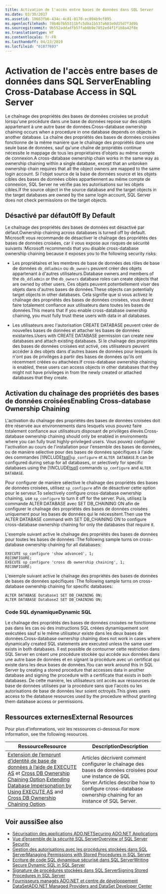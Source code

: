 ```yaml
---
title: Activation de l'accès entre bases de données dans SQL Server
ms.date: 03/30/2017
ms.assetid: 10663fb6-434c-4c81-8178-ec894b9cf895
ms.openlocfilehash: 70b4b7b55311bfc5dba1b537a603e0d15d7f3d9b
ms.sourcegitcommit: 9b552addadfb57fab0b9e7852ed4f1f1b8a42f8e
ms.translationtype: HT
ms.contentlocale: fr-FR
ms.lasthandoff: 04/23/2019
ms.locfileid: "61877693"
---
```

# <a name="enabling-cross-database-access-in-sql-server"></a><span data-ttu-id="82dde-102">Activation de l'accès entre bases de données dans SQL Server</span><span class="sxs-lookup"><span data-stu-id="82dde-102">Enabling Cross-Database Access in SQL Server</span></span>
<span data-ttu-id="82dde-103">Le chaînage des propriétés des bases de données croisées se produit lorsqu'une procédure dans une base de données repose sur des objets appartenant à une autre base de données.</span><span class="sxs-lookup"><span data-stu-id="82dde-103">Cross-database ownership chaining occurs when a procedure in one database depends on objects in another database.</span></span> <span data-ttu-id="82dde-104">La chaîne des propriétés des bases de données croisées fonctionne de la même manière que le chaînage des propriétés dans une seule base de données, sauf qu'une chaîne de propriétés continue nécessite le mappage de tous les propriétaires d'objets au même compte de connexion.</span><span class="sxs-lookup"><span data-stu-id="82dde-104">A cross-database ownership chain works in the same way as ownership chaining within a single database, except that an unbroken ownership chain requires that all the object owners are mapped to the same login account.</span></span> <span data-ttu-id="82dde-105">Si l'objet source de la base de données source et les objets cibles des bases de données cibles appartiennent au même compte de connexion, SQL Server ne vérifie pas les autorisations sur les objets cibles.</span><span class="sxs-lookup"><span data-stu-id="82dde-105">If the source object in the source database and the target objects in the target databases are owned by the same login account, SQL Server does not check permissions on the target objects.</span></span>  
  
## <a name="off-by-default"></a><span data-ttu-id="82dde-106">Désactivé par défaut</span><span class="sxs-lookup"><span data-stu-id="82dde-106">Off By Default</span></span>  
 <span data-ttu-id="82dde-107">Le chaînage des propriétés des bases de données est désactivé par défaut.</span><span class="sxs-lookup"><span data-stu-id="82dde-107">Ownership chaining across databases is turned off by default.</span></span> <span data-ttu-id="82dde-108">Microsoft vous recommande de désactiver le chaînage des propriétés des bases de données croisées, car il vous expose aux risques de sécurité suivants :</span><span class="sxs-lookup"><span data-stu-id="82dde-108">Microsoft recommends that you disable cross-database ownership chaining because it exposes you to the following security risks:</span></span>  
  
- <span data-ttu-id="82dde-109">Les propriétaires et les membres de base de données des rôles de base de données `db_ddladmin` ou `db_owners` peuvent créer des objets appartenant à d'autres utilisateurs.</span><span class="sxs-lookup"><span data-stu-id="82dde-109">Database owners and members of the `db_ddladmin` or the `db_owners` database roles can create objects that are owned by other users.</span></span> <span data-ttu-id="82dde-110">Ces objets peuvent potentiellement viser des objets dans d'autres bases de données.</span><span class="sxs-lookup"><span data-stu-id="82dde-110">These objects can potentially target objects in other databases.</span></span> <span data-ttu-id="82dde-111">Cela signifie que si vous activez le chaînage des propriétés des bases de données croisées, vous devez faire totalement confiance aux utilisateurs dans toutes les bases de données.</span><span class="sxs-lookup"><span data-stu-id="82dde-111">This means that if you enable cross-database ownership chaining, you must fully trust these users with data in all databases.</span></span>  
  
- <span data-ttu-id="82dde-112">Les utilisateurs avec l'autorisation CREATE DATABASE peuvent créer de nouvelles bases de données et attacher les bases de données existantes.</span><span class="sxs-lookup"><span data-stu-id="82dde-112">Users with CREATE DATABASE permission can create new databases and attach existing databases.</span></span> <span data-ttu-id="82dde-113">Si le chaînage des propriétés des bases de données croisées est activé, ces utilisateurs peuvent accéder à des objets dans d'autres bases de données pour lesquels ils n'ont pas de privilèges à partir des bases de données qu'ils ont récemment créées ou attachées.</span><span class="sxs-lookup"><span data-stu-id="82dde-113">If cross-database ownership chaining is enabled, these users can access objects in other databases that they might not have privileges in from the newly created or attached databases that they create.</span></span>  
  
## <a name="enabling-cross-database-ownership-chaining"></a><span data-ttu-id="82dde-114">Activation du chaînage des propriétés des bases de données croisées</span><span class="sxs-lookup"><span data-stu-id="82dde-114">Enabling Cross-database Ownership Chaining</span></span>  
 <span data-ttu-id="82dde-115">L'activation du chaînage des propriétés des bases de données croisées doit être réservée aux environnements dans lesquels vous pouvez faire totalement confiance aux utilisateurs disposant de privilèges élevés.</span><span class="sxs-lookup"><span data-stu-id="82dde-115">Cross-database ownership chaining should only be enabled in environments where you can fully trust highly-privileged users.</span></span> <span data-ttu-id="82dde-116">Vous pouvez configurer l'activation au cours de l'installation pour l'ensemble des bases de données, ou de manière sélective pour des bases de données spécifiques à l'aide des commandes [!INCLUDE[tsql](../../../../../includes/tsql-md.md)]`sp_configure` et `ALTER DATABASE`.</span><span class="sxs-lookup"><span data-stu-id="82dde-116">It can be configured during setup for all databases, or selectively for specific databases using the [!INCLUDE[tsql](../../../../../includes/tsql-md.md)] commands `sp_configure` and `ALTER DATABASE`.</span></span>  
  
 <span data-ttu-id="82dde-117">Pour configurer de manière sélective le chaînage des propriétés des bases de données croisées, utilisez `sp_configure` afin de désactiver cette option pour le serveur.</span><span class="sxs-lookup"><span data-stu-id="82dde-117">To selectively configure cross-database ownership chaining, use `sp_configure` to turn it off for the server.</span></span> <span data-ttu-id="82dde-118">Puis, utilisez la commande ALTER DATABASE avec SET DB_CHAINING ON afin de configurer le chaînage des propriétés des bases de données croisées uniquement pour les bases de données qui le nécessitent.</span><span class="sxs-lookup"><span data-stu-id="82dde-118">Then use the ALTER DATABASE command with SET DB_CHAINING ON to configure cross-database ownership chaining for only the databases that require it.</span></span>  
  
 <span data-ttu-id="82dde-119">L'exemple suivant active le chaînage des propriétés des bases de données pour toutes les bases de données :</span><span class="sxs-lookup"><span data-stu-id="82dde-119">The following sample turns on cross-database ownership chaining for all databases:</span></span>  
  
```  
EXECUTE sp_configure 'show advanced', 1;  
RECONFIGURE;  
EXECUTE sp_configure 'cross db ownership chaining', 1;  
RECONFIGURE;  
```  
  
 <span data-ttu-id="82dde-120">L'exemple suivant active le chaînage des propriétés des bases de données de bases de données spécifiques :</span><span class="sxs-lookup"><span data-stu-id="82dde-120">The following sample turns on cross-database ownership chaining for specific databases:</span></span>  
  
```  
ALTER DATABASE Database1 SET DB_CHAINING ON;  
ALTER DATABASE Database2 SET DB_CHAINING ON;  
```  
  
### <a name="dynamic-sql"></a><span data-ttu-id="82dde-121">Code SQL dynamique</span><span class="sxs-lookup"><span data-stu-id="82dde-121">Dynamic SQL</span></span>  
 <span data-ttu-id="82dde-122">Le chaînage des propriétés des bases de données croisées ne fonctionne pas dans les cas où des instructions SQL créées dynamiquement sont exécutées sauf si le même utilisateur existe dans les deux bases de données.</span><span class="sxs-lookup"><span data-stu-id="82dde-122">Cross-database ownership chaining does not work in cases where dynamically created SQL statements are executed unless the same user exists in both databases.</span></span> <span data-ttu-id="82dde-123">Il est possible de contourner cette restriction dans SQL Server en créant une procédure stockée qui accède aux données dans une autre base de données et en signant la procédure avec un certificat qui existe dans les deux bases de données.</span><span class="sxs-lookup"><span data-stu-id="82dde-123">You can work around this in SQL Server by creating a stored procedure that accesses data in another database and signing the procedure with a certificate that exists in both databases.</span></span> <span data-ttu-id="82dde-124">De cette manière, les utilisateurs ont accès aux ressources de base de données utilisées par la procédure sans que l'accès ou les autorisations de base de données leur soient octroyés.</span><span class="sxs-lookup"><span data-stu-id="82dde-124">This gives users access to the database resources used by the procedure without granting them database access or permissions.</span></span>  
  
## <a name="external-resources"></a><span data-ttu-id="82dde-125">Ressources externes</span><span class="sxs-lookup"><span data-stu-id="82dde-125">External Resources</span></span>  
 <span data-ttu-id="82dde-126">Pour plus d'informations, voir les ressources ci-dessous.</span><span class="sxs-lookup"><span data-stu-id="82dde-126">For more information, see the following resources.</span></span>  
  
|<span data-ttu-id="82dde-127">Ressource</span><span class="sxs-lookup"><span data-stu-id="82dde-127">Resource</span></span>|<span data-ttu-id="82dde-128">Description</span><span class="sxs-lookup"><span data-stu-id="82dde-128">Description</span></span>|  
|--------------|-----------------|  
|<span data-ttu-id="82dde-129">[Extension de l’emprunt d’identité de base de données à l’aide de EXECUTE AS](https://docs.microsoft.com/previous-versions/sql/sql-server-2008-r2/ms188304(v=sql.105)) et [Cross DB Ownership Chaining Option](/sql/database-engine/configure-windows/cross-db-ownership-chaining-server-configuration-option).</span><span class="sxs-lookup"><span data-stu-id="82dde-129">[Extending Database Impersonation by Using EXECUTE AS](https://docs.microsoft.com/previous-versions/sql/sql-server-2008-r2/ms188304(v=sql.105)) and [Cross DB Ownership Chaining Option](/sql/database-engine/configure-windows/cross-db-ownership-chaining-server-configuration-option).</span></span>|<span data-ttu-id="82dde-130">Articles décrivent comment configurer le chaînage des bases de données croisées pour une instance de SQL Server.</span><span class="sxs-lookup"><span data-stu-id="82dde-130">Articles describe how to configure cross-database ownership chaining for an instance of SQL Server.</span></span>|  
  
## <a name="see-also"></a><span data-ttu-id="82dde-131">Voir aussi</span><span class="sxs-lookup"><span data-stu-id="82dde-131">See also</span></span>

- [<span data-ttu-id="82dde-132">Sécurisation des applications ADO.NET</span><span class="sxs-lookup"><span data-stu-id="82dde-132">Securing ADO.NET Applications</span></span>](../../../../../docs/framework/data/adonet/securing-ado-net-applications.md)
- [<span data-ttu-id="82dde-133">Vue d’ensemble de la sécurité SQL Server</span><span class="sxs-lookup"><span data-stu-id="82dde-133">Overview of SQL Server Security</span></span>](../../../../../docs/framework/data/adonet/sql/overview-of-sql-server-security.md)
- [<span data-ttu-id="82dde-134">Gestion des autorisations avec les procédures stockées dans SQL Server</span><span class="sxs-lookup"><span data-stu-id="82dde-134">Managing Permissions with Stored Procedures in SQL Server</span></span>](../../../../../docs/framework/data/adonet/sql/managing-permissions-with-stored-procedures-in-sql-server.md)
- [<span data-ttu-id="82dde-135">Écriture de code SQL dynamique sécurisé dans SQL Server</span><span class="sxs-lookup"><span data-stu-id="82dde-135">Writing Secure Dynamic SQL in SQL Server</span></span>](../../../../../docs/framework/data/adonet/sql/writing-secure-dynamic-sql-in-sql-server.md)
- [<span data-ttu-id="82dde-136">Signature de procédures stockées dans SQL Server</span><span class="sxs-lookup"><span data-stu-id="82dde-136">Signing Stored Procedures in SQL Server</span></span>](../../../../../docs/framework/data/adonet/sql/signing-stored-procedures-in-sql-server.md)
- [<span data-ttu-id="82dde-137">Fournisseurs managés ADO.NET et centre de développement DataSet</span><span class="sxs-lookup"><span data-stu-id="82dde-137">ADO.NET Managed Providers and DataSet Developer Center</span></span>](https://go.microsoft.com/fwlink/?LinkId=217917)
